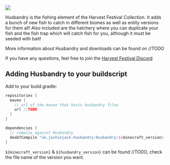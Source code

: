 ![](src/main/resources/assets/harvestfestival/logo.png)

Husbandry is the fishing element of the Harvest Festival Collection. It adds a bunch of new fish to catch in different biomes as well as entity versions for them all! Also included are the hatchery where you can duplicate your fish and the fish trap which will catch fish for you, although it must be seeded with bait!

More information about Husbandry and downloads can be found on //TODO

If you have any questions, feel free to join the [Harvest Festival Discord](https://discord.gg/MRZAyze)

Adding Husbandry to your buildscript
---
Add to your build.gradle:
```gradle
repositories {
  maven {
    // url of the maven that hosts husbandry files
    url //TODO
  }
}

dependencies {
  // compile against Husbandry
  deobfCompile "uk.joshiejack.husbandry:Husbandry:${minecraft_version}-${husbandry_version}"
}
```

`${minecraft_version}` & `${husbandry_version}` can be found //TODO, check the file name of the version you want.
